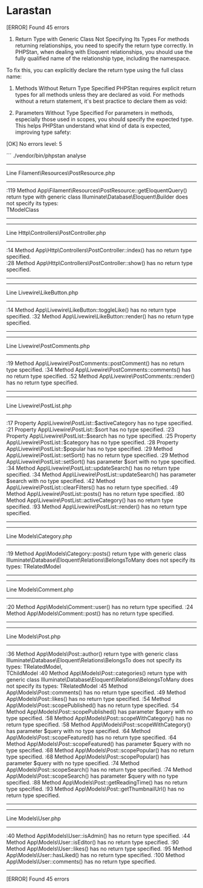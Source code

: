 # Larastan
                                                                                                                        
 [ERROR] Found 45 errors                                                                                                

1. Return Type with Generic Class Not Specifying Its Types
For methods returning relationships, you need to specify the return type correctly. In PHPStan, when dealing with Eloquent relationships, you should use the fully qualified name of the relationship type, including the namespace. 

To fix this, you can explicitly declare the return type using the full class name:

1. Methods Without Return Type Specified
PHPStan requires explicit return types for all methods unless they are declared as void. For methods without a return statement, it's best practice to declare them as void:

1. Parameters Without Type Specified
For parameters in methods, especially those used in scopes, you should specify the expected type. This helps PHPStan understand what kind of data is expected, improving type safety:                                 
                                                                                                         
 [OK] No errors level: 5                                                                                                    
                                                                                                                        

´´´
./vendor/bin/phpstan analyse


 ------ ---------------------------------------------------------------------------------------------------------------------------------------------------------------- 
  Line   Filament\Resources\PostResource.php
 ------ ---------------------------------------------------------------------------------------------------------------------------------------------------------------- 
  :119   Method App\Filament\Resources\PostResource::getEloquentQuery() return type with generic class Illuminate\Database\Eloquent\Builder does not specify its types:  
         TModelClass
 ------ ---------------------------------------------------------------------------------------------------------------------------------------------------------------- 

 ------ ----------------------------------------------------------------------------------- 
  Line   Http\Controllers\PostController.php
 ------ ----------------------------------------------------------------------------------- 
  :14    Method App\Http\Controllers\PostController::index() has no return type specified.  
  :28    Method App\Http\Controllers\PostController::show() has no return type specified.   
 ------ -----------------------------------------------------------------------------------

 ------ ----------------------------------------------------------------------------
  Line   Livewire\LikeButton.php
 ------ ----------------------------------------------------------------------------
  :14    Method App\Livewire\LikeButton::toggleLike() has no return type specified.
  :32    Method App\Livewire\LikeButton::render() has no return type specified.
 ------ ----------------------------------------------------------------------------

 ------ -------------------------------------------------------------------------------
  Line   Livewire\PostComments.php
 ------ -------------------------------------------------------------------------------
  :19    Method App\Livewire\PostComments::postComment() has no return type specified.
  :34    Method App\Livewire\PostComments::comments() has no return type specified.
  :52    Method App\Livewire\PostComments::render() has no return type specified.
 ------ -------------------------------------------------------------------------------

 ------ --------------------------------------------------------------------------------------------
  Line   Livewire\PostList.php
 ------ --------------------------------------------------------------------------------------------
  :17    Property App\Livewire\PostList::$activeCategory has no type specified.
  :21    Property App\Livewire\PostList::$sort has no type specified.
  :23    Property App\Livewire\PostList::$search has no type specified.
  :25    Property App\Livewire\PostList::$category has no type specified.
  :28    Property App\Livewire\PostList::$popular has no type specified.
  :29    Method App\Livewire\PostList::setSort() has no return type specified.
  :29    Method App\Livewire\PostList::setSort() has parameter $sort with no type specified.
  :34    Method App\Livewire\PostList::updateSearch() has no return type specified.
  :34    Method App\Livewire\PostList::updateSearch() has parameter $search with no type specified.
  :42    Method App\Livewire\PostList::clearFilters() has no return type specified.
  :49    Method App\Livewire\PostList::posts() has no return type specified.
  :80    Method App\Livewire\PostList::activeCategory() has no return type specified.
  :93    Method App\Livewire\PostList::render() has no return type specified.
 ------ --------------------------------------------------------------------------------------------

 ------ -----------------------------------------------------------------------------------------------------------------------------------------------------
  Line   Models\Category.php
 ------ -----------------------------------------------------------------------------------------------------------------------------------------------------
  :19    Method App\Models\Category::posts() return type with generic class Illuminate\Database\Eloquent\Relations\BelongsToMany does not specify its types:
         TRelatedModel
 ------ -----------------------------------------------------------------------------------------------------------------------------------------------------

 ------ -----------------------------------------------------------------
  Line   Models\Comment.php
 ------ -----------------------------------------------------------------
  :20    Method App\Models\Comment::user() has no return type specified.
  :24    Method App\Models\Comment::post() has no return type specified.
 ------ -----------------------------------------------------------------

 ------ -------------------------------------------------------------------------------------------------------------------------------------------------------------     
  Line   Models\Post.php
 ------ -------------------------------------------------------------------------------------------------------------------------------------------------------------     
  :36    Method App\Models\Post::author() return type with generic class Illuminate\Database\Eloquent\Relations\BelongsTo does not specify its types: TRelatedModel,      
         TChildModel
  :40    Method App\Models\Post::categories() return type with generic class Illuminate\Database\Eloquent\Relations\BelongsToMany does not specify its types:
         TRelatedModel
  :45    Method App\Models\Post::comments() has no return type specified.
  :49    Method App\Models\Post::likes() has no return type specified.
  :54    Method App\Models\Post::scopePublished() has no return type specified.
  :54    Method App\Models\Post::scopePublished() has parameter $query with no type specified.
  :58    Method App\Models\Post::scopeWithCategory() has no return type specified.
  :58    Method App\Models\Post::scopeWithCategory() has parameter $query with no type specified.
  :64    Method App\Models\Post::scopeFeatured() has no return type specified.
  :64    Method App\Models\Post::scopeFeatured() has parameter $query with no type specified.
  :68    Method App\Models\Post::scopePopular() has no return type specified.
  :68    Method App\Models\Post::scopePopular() has parameter $query with no type specified.
  :74    Method App\Models\Post::scopeSearch() has no return type specified.
  :74    Method App\Models\Post::scopeSearch() has parameter $query with no type specified.
  :88    Method App\Models\Post::getReadingTime() has no return type specified.
  :93    Method App\Models\Post::getThumbnailUrl() has no return type specified.
 ------ -------------------------------------------------------------------------------------------------------------------------------------------------------------     

 ------ ------------------------------------------------------------------
  Line   Models\User.php
 ------ ------------------------------------------------------------------
  :40    Method App\Models\User::isAdmin() has no return type specified.
  :44    Method App\Models\User::isEditor() has no return type specified.
  :90    Method App\Models\User::likes() has no return type specified.
  :95    Method App\Models\User::hasLiked() has no return type specified.
  :100   Method App\Models\User::comments() has no return type specified.
 ------ ------------------------------------------------------------------

                                                                                                                        
 [ERROR] Found 45 errors                           
